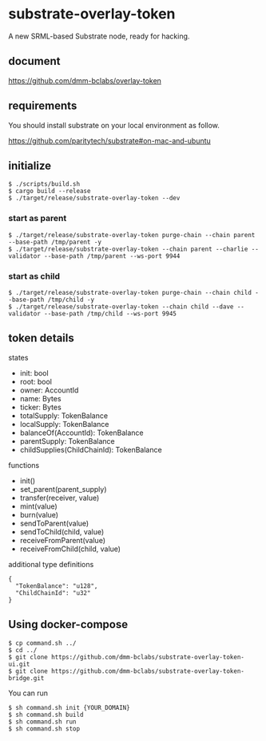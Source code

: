 # substrate-overlay-token

A new SRML-based Substrate node, ready for hacking.

## document

https://github.com/dmm-bclabs/overlay-token

## requirements

You should install substrate on your local environment as follow.

https://github.com/paritytech/substrate#on-mac-and-ubuntu

## initialize

```
$ ./scripts/build.sh
$ cargo build --release
$ ./target/release/substrate-overlay-token --dev
```

### start as parent

```
$ ./target/release/substrate-overlay-token purge-chain --chain parent --base-path /tmp/parent -y
$ ./target/release/substrate-overlay-token --chain parent --charlie --validator --base-path /tmp/parent --ws-port 9944
```

### start as child

```
$ ./target/release/substrate-overlay-token purge-chain --chain child --base-path /tmp/child -y
$ ./target/release/substrate-overlay-token --chain child --dave --validator --base-path /tmp/child --ws-port 9945
```

## token details

states
- init: bool
- root: bool
- owner: AccountId
- name: Bytes
- ticker: Bytes
- totalSupply: TokenBalance
- localSupply: TokenBalance
- balanceOf(AccountId): TokenBalance
- parentSupply: TokenBalance
- childSupplies(ChildChainId): TokenBalance

functions
- init()
- set_parent(parent_supply)
- transfer(receiver, value)
- mint(value)
- burn(value)
- sendToParent(value)
- sendToChild(child, value)
- receiveFromParent(value)
- receiveFromChild(child, value)

additional type definitions

```
{
  "TokenBalance": "u128",
  "ChildChainId": "u32"
}
```

## Using docker-compose

```
$ cp command.sh ../
$ cd ../
$ git clone https://github.com/dmm-bclabs/substrate-overlay-token-ui.git
$ git clone https://github.com/dmm-bclabs/substrate-overlay-token-bridge.git
```

You can run

```
$ sh command.sh init {YOUR_DOMAIN}
$ sh command.sh build
$ sh command.sh run
$ sh command.sh stop
```
